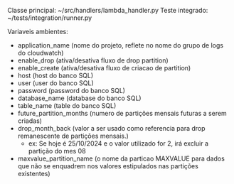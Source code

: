 Classe principal: ~/src/handlers/lambda_handler.py 
Teste integrado: ~/tests/integration/runner.py

Variaveis ambientes:
- application_name (nome do projeto, reflete no nome do grupo de logs do cloudwatch)
- enable_drop (ativa/desativa fluxo de drop partition)
- enable_create (ativa/desativa fluxo de criacao de partition)
- host (host do banco SQL)
- user (user do banco SQL)
- password (password do banco SQL)
- database_name (database do banco SQL)
- table_name (table do banco SQL)
- future_partition_months (numero de partições mensais futuras a serem criadas)
- drop_month_back (valor a ser usado como referencia para drop remanescente de partições mensais.)
  - ex: Se hoje é 25/10/2024 e o valor utilizado for 2, irá excluir a partição do mes 08
- maxvalue_partition_name (o nome da particao MAXVALUE para dados que não se enquadrem nos valores estipulados nas partições existentes)